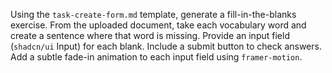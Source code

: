 Using the `task-create-form.md` template, generate a fill-in-the-blanks exercise. From the uploaded document, take each vocabulary word and create a sentence where that word is missing. Provide an input field (`shadcn/ui` Input) for each blank. Include a submit button to check answers. Add a subtle fade-in animation to each input field using `framer-motion`.